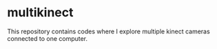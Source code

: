 multikinect
===========

This repository contains codes where I explore multiple kinect cameras connected to one computer. 